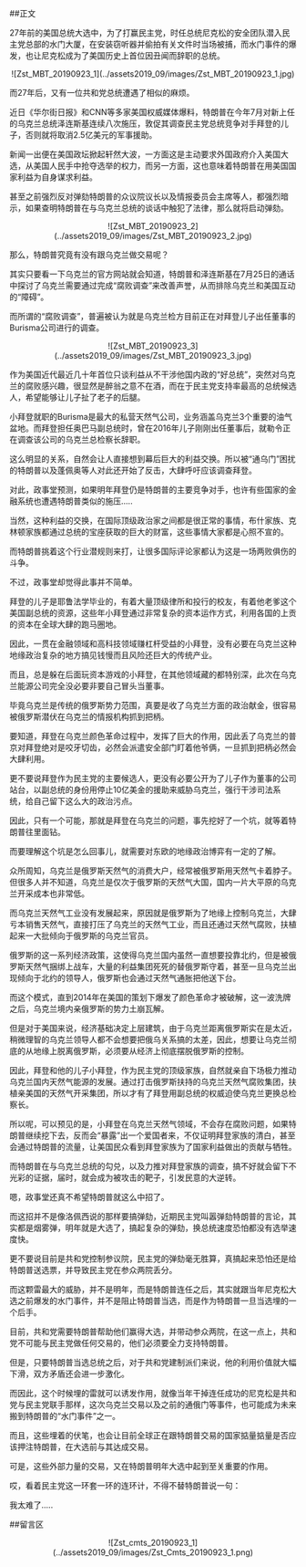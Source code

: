 ##正文

27年前的美国总统大选中，为了打赢民主党，时任总统尼克松的安全团队潜入民主党总部的水门大厦，在安装窃听器并偷拍有关文件时当场被捕，而水门事件的爆发，也让尼克松成为了美国历史上首位因丑闻而辞职的总统。

 <div align="center">![Zst_MBT_20190923_1](../assets2019_09/images/Zst_MBT_20190923_1.jpg)</div>

而27年后，又有一位共和党总统遭遇了相似的麻烦。

近日《华尔街日报》和CNN等多家美国权威媒体爆料，特朗普在今年7月对新上任的乌克兰总统泽连斯基连续八次施压，敦促其调查民主党总统竞争对手拜登的儿子，否则就将取消2.5亿美元的军事援助。

新闻一出便在美国政坛掀起轩然大波，一方面这是主动要求外国政府介入美国大选，从美国人民手中抢夺选举的权力，而另一方面，这也意味着特朗普在用美国国家利益为自身谋求利益。

甚至之前强烈反对弹劾特朗普的众议院议长以及情报委员会主席等人，都强烈暗示，如果查明特朗普在与乌克兰总统的谈话中触犯了法律，那么就将启动弹劾。

 <div align="center">![Zst_MBT_20190923_2](../assets2019_09/images/Zst_MBT_20190923_2.jpg)</div>

那么，特朗普究竟有没有跟乌克兰做交易呢？

其实只要看一下乌克兰的官方网站就会知道，特朗普和泽连斯基在7月25日的通话中探讨了乌克兰需要通过完成“腐败调查”来改善声誉，从而排除乌克兰和美国互动的“障碍”。

而所谓的“腐败调查”，普遍被认为就是乌克兰检方目前正在对拜登儿子出任董事的Burisma公司进行的调查。

 <div align="center">![Zst_MBT_20190923_3](../assets2019_09/images/Zst_MBT_20190923_3.jpg)</div>

作为美国近代最近几十年首位只谈利益从不干涉他国内政的“好总统”，突然对乌克兰的腐败感兴趣，很显然是醉翁之意不在酒，而在于民主党支持率最高的总统候选人，希望能够让儿子扯了老子的后腿。

小拜登就职的Burisma是最大的私营天然气公司，业务涵盖乌克兰3个重要的油气盆地。而拜登担任奥巴马副总统时，曾在2016年儿子刚刚出任董事后，就勒令正在调查该公司的乌克兰总检察长辞职。

这么明显的关系，自然会让人直接想到幕后巨大的利益交换。所以被“通乌门”困扰的特朗普以及蓬佩奥等人对此还开始了反击，大肆呼吁应该调查拜登。

对此，政事堂预测，如果明年拜登仍是特朗普的主要竞争对手，也许有些国家的金融系统也遭遇特朗普类似的施压.....

当然，这种利益的交换，在国际顶级政治家之间都是很正常的事情，布什家族、克林顿家族都通过总统的宝座获取的巨大的财富，这些事情大家都是心照不宣的。

而特朗普挑着这个行业潜规则来打，让很多国际评论家都认为这是一场两败俱伤的斗争。

不过，政事堂却觉得此事并不简单。

拜登的儿子是耶鲁法学毕业的，有着大量顶级律所和投行的校友，有着他老爹这个美国副总统的资源，这些年小拜登通过非常复杂的资本运作方式，利用各国的上贡的资本在全球大肆的跑马圈地。

因此，一贯在金融领域和高科技领域赚杠杆受益的小拜登，没有必要在乌克兰这种地缘政治复杂的地方搞见钱慢而且风险还巨大的传统产业。

而且，总是躲在后面玩资本游戏的小拜登，在其他领域藏的都特别深，此次在乌克兰能源公司完全没必要非要自己冒头当董事。

毕竟乌克兰是传统的俄罗斯势力范围，真要是收了乌克兰方面的政治献金，很容易被俄罗斯潜伏在乌克兰的情报机构抓到把柄。

要知道，拜登在乌克兰颜色革命过程中，发挥了巨大的作用，因此丢了乌克兰的普京对拜登绝对是咬牙切齿，必然会派遣安全部门盯着他爷俩，一旦抓到把柄必然会大肆利用。

更不要说拜登作为民主党的主要候选人，更没有必要公开为了儿子作为董事的公司站台，以副总统的身份用停止10亿美金的援助来威胁乌克兰，强行干涉司法系统，给自己留下这么大的政治污点。

因此，只有一个可能，那就是拜登在乌克兰的问题，事先挖好了一个坑，就等着特朗普往里面钻。

而要理解这个坑是怎么回事儿，就需要对东欧的地缘政治博弈有一定的了解。

众所周知，乌克兰是俄罗斯天然气的消费大户，经常被俄罗斯用天然气卡着脖子。但很多人并不知道，乌克兰是仅次于俄罗斯的天然气大国，国内一片大平原的乌克兰开采成本也非常低。

而乌克兰天然气工业没有发展起来，原因就是俄罗斯为了地缘上控制乌克兰，大肆亏本销售天然气，直接打压了乌克兰的天然气工业，而且还通过天然气腐败，扶植起来一大批倾向于俄罗斯的乌克兰官员。

俄罗斯的这一系列经济政策，这使得乌克兰国内虽然一直想要投靠北约，但是被俄罗斯天然气捆绑上战车，大量的利益集团死死的替俄罗斯守着，甚至一旦乌克兰出现倾向于北约的领导人，俄罗斯也会通过天然气通胀把他送下台。

而这个模式，直到2014年在美国的策划下爆发了颜色革命才被破解，这一波洗牌之后，乌克兰境内亲俄罗斯的势力土崩瓦解。

但是对于美国来说，经济基础决定上层建筑，由于乌克兰距离俄罗斯实在是太近，稍微理智的乌克兰领导人都不会想要把俄乌关系搞的太差，因此，想要让乌克兰彻底的从地缘上脱离俄罗斯，必须要从经济上彻底摆脱俄罗斯的控制。

因此，拜登和他的儿子小拜登，作为民主党的顶级家族，自然就亲自下场极力推动乌克兰国内天然气能源的发展。通过打击俄罗斯扶持的乌克兰天然气腐败集团，扶植亲美国的天然气开采集团，所以才有了拜登用副总统的权威迫使乌克兰更换总检察长。

所以呢，可以预见的是，小拜登在乌克兰天然气领域，不会存在腐败问题，如果特朗普继续挖下去，反而会“暴露”出一个爱国者来，不仅证明拜登家族的清白，甚至会通过特朗普的流量，让美国民众看到拜登家族为了国家利益做出的贡献与牺牲。

而特朗普在与乌克兰总统的勾兑，以及力推对拜登家族的调查，搞不好就会留下不光彩的证据，届时，就会成为被攻击的靶子，引发民意的大逆转。

嗯，政事堂还真不希望特朗普就这么中招了。

而这招并不是像洛佩西说的那样要搞弹劾，近期民主党叫嚣弹劾特朗普的言论，其实都是烟雾弹，明年就是大选了，搞起复杂的弹劾，换总统速度恐怕都没有选举速度快。

更不要说目前是共和党控制参议院，民主党的弹劾毫无胜算，真搞起来恐怕还是给特朗普送选票，并导致民主党在参众两院丢分。

而这颗雷最大的威胁，并不是明年，而是特朗普连任之后，其实就跟当年尼克松大选之前爆发的水门事件，并不是阻止特朗普当选，而是作为特朗普一旦当选埋的一个后手。

目前，共和党需要特朗普帮助他们赢得大选，并带动参众两院，在这一点上，共和党不可能与民主党做任何交易的，他们必须要全力支持特朗普。

但是，只要特朗普当选总统之后，对于共和党建制派们来说，他的利用价值就大幅下滑，双方矛盾还会进一步激化。

而因此，这个时候埋的雷就可以诱发作用，就像当年干掉连任成功的尼克松是共和党与民主党联手那样，这次乌克兰交易以及之前的通俄门等事件，也可能成为未来搬到特朗普的“水门事件”之一。

而且，这些埋着的伏笔，也会让目前全球正在跟特朗普交易的国家掂量掂量是否应该押注特朗普，在大选前与其达成交易。

可是，这些外部力量的交易，又在特朗普明年大选中起到至关重要的作用。

哎，看着民主党这一环套一环的连环计，不得不替特朗普说一句：

我太难了.....
 
##留言区
 <div align="center">![Zst_cmts_20190923_1](../assets2019_09/images/Zst_Cmts_20190923_1.png)</div>